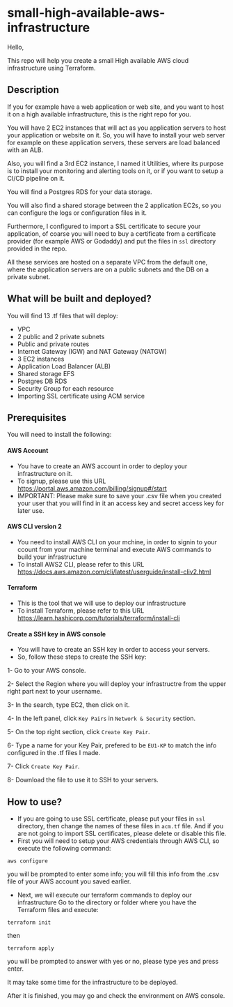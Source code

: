 # small-high-available-aws-infrastructure
 
Hello,

This repo will help you create a small High available AWS cloud infrastructure using Terraform.

## Description
If you for example have a web application or web site, and you want to host it on a high available infrastructure, this is the right repo for you.

You will have 2 EC2 instances that will act as you application servers to host your application or website on it.
So, you will have to install your web server for example on these application servers, these servers are load balanced with an ALB.

Also, you will find a 3rd EC2 instance, I named it Utilities, where its purpose is to install your monitoring and alerting tools on it, or if you want to setup a CI/CD pipeline on it.

You will find a Postgres RDS for your data storage.

You will also find a shared storage between the 2 application EC2s, so you can configure the logs or configuration files in it.

Furthermore, I configured to import a SSL certificate to secure your application, of coarse you will need to buy a certificate from a certificate provider (for example AWS or Godaddy) and put the files in `ssl` directory provided in the repo.

All these services are hosted on a separate VPC from the default one, where the application servers are on a public subnets and the DB on a private subnet.

## What will be built and deployed?
You will find 13 .tf files that will deploy:
- VPC
- 2 public and 2 private subnets
- Public and private routes
- Internet Gateway (IGW) and NAT Gateway (NATGW)
- 3 EC2 instances
- Application Load Balancer (ALB)
- Shared storage EFS
- Postgres DB RDS
- Security Group for each resource
- Importing SSL certificate using ACM service

## Prerequisites
You will need to install the following:
#### AWS Account
- You have to create an AWS account in order to deploy your infrastructure on it.
- To signup, please use this URL https://portal.aws.amazon.com/billing/signup#/start
- IMPORTANT: Please make sure to save your .csv file when you created your user that you will find in it an access key and secret access key for later use.

#### AWS CLI version 2
- You need to install AWS CLI on your mchine, in order to signin to your ccount from your machine terminal and execute AWS commands to build your infrastructure
- To install AWS2 CLI, please refer to this URL https://docs.aws.amazon.com/cli/latest/userguide/install-cliv2.html

#### Terraform
- This is the tool that we will use to deploy our infrastructure
- To install Terraform, please refer to this URL https://learn.hashicorp.com/tutorials/terraform/install-cli

#### Create a SSH key in AWS console
- You will have to create an SSH key in order to access your servers.
- So, follow these steps to create the SSH key:

1- Go to your AWS console.

2- Select the Region where you will deploy your infrastructre from the upper right part next to your username.

3- In the search, type EC2, then click on it.

4- In the left panel, click `Key Pairs` in `Network & Security` section.

5- On the top right section, click `Create Key Pair`.

6- Type a name for your Key Pair, prefered to be `EU1-KP` to match the info configured in the .tf files I made.

7- Click `Create Key Pair`.

8- Download the file to use it to SSH to your servers.

## How to use?
- If you are going to use SSL certificate, please put your files in `ssl` directory, then change the names of these files in `acm.tf` file. And if you are not going to import SSL certificates, please delete or disable this file.
- First you will need to setup your AWS credentials through AWS CLI, so execute the following command:
```
aws configure
```
you will be prompted to enter some info; you will fill this info from the .csv file of your AWS account you saved earlier.

- Next, we will execute our terraform commands to deploy our infrastructure
Go to the directory or folder where you have the Terraform files and execute:
```
terraform init
```
then
```
terraform apply
```
you will be prompted to answer with yes or no, please type yes and press enter.

It may take some time for the infrastructure to be deployed.

After it is finished, you may go and check the environment on AWS console.